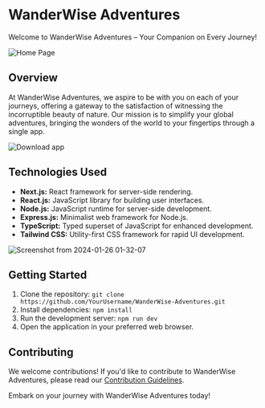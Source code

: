 # WanderWise Adventures

Welcome to WanderWise Adventures – Your Companion on Every Journey!

![Home Page](https://github.com/SaMMYFrosT221b/Travel_website/assets/64640663/6cada7cf-e38e-431d-9d67-f25ec821910b)


## Overview

At WanderWise Adventures, we aspire to be with you on each of your journeys, offering a gateway to the satisfaction of witnessing the incorruptible beauty of nature. Our mission is to simplify your global adventures, bringing the wonders of the world to your fingertips through a single app.

![Download app](https://github.com/SaMMYFrosT221b/Travel_website/assets/64640663/0ec4540d-c396-4014-b018-016313e19b34)

## Technologies Used

- **Next.js:** React framework for server-side rendering.
- **React.js:** JavaScript library for building user interfaces.
- **Node.js:** JavaScript runtime for server-side development.
- **Express.js:** Minimalist web framework for Node.js.
- **TypeScript:** Typed superset of JavaScript for enhanced development.
- **Tailwind CSS:** Utility-first CSS framework for rapid UI development.

![Screenshot from 2024-01-26 01-32-07](https://github.com/SaMMYFrosT221b/Travel_website/assets/64640663/28c48402-daa3-4b19-922b-03d449e22f23)

## Getting Started

1. Clone the repository: `git clone https://github.com/YourUsername/WanderWise-Adventures.git`
2. Install dependencies: `npm install`
3. Run the development server: `npm run dev`
4. Open the application in your preferred web browser.

## Contributing

We welcome contributions! If you'd like to contribute to WanderWise Adventures, please read our [Contribution Guidelines](CONTRIBUTING.md).


Embark on your journey with WanderWise Adventures today!
